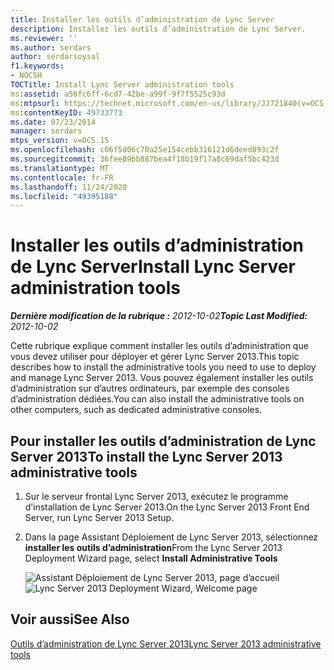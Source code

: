 ```yaml
---
title: Installer les outils d’administration de Lync Server
description: Installez les outils d’administration de Lync Server.
ms.reviewer: ''
ms.author: serdars
author: serdarsoysal
f1.keywords:
- NOCSH
TOCTitle: Install Lync Server administration tools
ms:assetid: a56fc6ff-6cd7-42be-a99f-9f7f5525c93d
ms:mtpsurl: https://technet.microsoft.com/en-us/library/JJ721840(v=OCS.15)
ms:contentKeyID: 49733773
ms.date: 07/23/2014
manager: serdars
mtps_version: v=OCS.15
ms.openlocfilehash: c06f5d06c70a25e154cebb316121d6deed893c2f
ms.sourcegitcommit: 36fee89bb887bea4f18b19f17a8c69daf5bc423d
ms.translationtype: MT
ms.contentlocale: fr-FR
ms.lasthandoff: 11/24/2020
ms.locfileid: "49395188"
---
```

# <a name="install-lync-server-administration-tools"></a><span data-ttu-id="fac11-103">Installer les outils d’administration de Lync Server</span><span class="sxs-lookup"><span data-stu-id="fac11-103">Install Lync Server administration tools</span></span>

<div data-xmlns="http://www.w3.org/1999/xhtml">

<div class="topic" data-xmlns="http://www.w3.org/1999/xhtml" data-msxsl="urn:schemas-microsoft-com:xslt" data-cs="https://msdn.microsoft.com/">

<div data-asp="https://msdn2.microsoft.com/asp">



</div>

<div id="mainSection">

<div id="mainBody"><span data-ttu-id="fac11-104">

<span> </span></span><span class="sxs-lookup"><span data-stu-id="fac11-104">

<span> </span></span></span>

<span data-ttu-id="fac11-105">_**Dernière modification de la rubrique :** 2012-10-02_</span><span class="sxs-lookup"><span data-stu-id="fac11-105">_**Topic Last Modified:** 2012-10-02_</span></span>

<span data-ttu-id="fac11-106">Cette rubrique explique comment installer les outils d’administration que vous devez utiliser pour déployer et gérer Lync Server 2013.</span><span class="sxs-lookup"><span data-stu-id="fac11-106">This topic describes how to install the administrative tools you need to use to deploy and manage Lync Server 2013.</span></span> <span data-ttu-id="fac11-107">Vous pouvez également installer les outils d’administration sur d’autres ordinateurs, par exemple des consoles d’administration dédiées.</span><span class="sxs-lookup"><span data-stu-id="fac11-107">You can also install the administrative tools on other computers, such as dedicated administrative consoles.</span></span>

<div>

## <a name="to-install-the-lync-server-2013-administrative-tools"></a><span data-ttu-id="fac11-108">Pour installer les outils d’administration de Lync Server 2013</span><span class="sxs-lookup"><span data-stu-id="fac11-108">To install the Lync Server 2013 administrative tools</span></span>

1.  <span data-ttu-id="fac11-109">Sur le serveur frontal Lync Server 2013, exécutez le programme d’installation de Lync Server 2013.</span><span class="sxs-lookup"><span data-stu-id="fac11-109">On the Lync Server 2013 Front End Server, run Lync Server 2013 Setup.</span></span>

2.  <span data-ttu-id="fac11-110">Dans la page Assistant Déploiement de Lync Server 2013, sélectionnez **installer les outils d’administration**</span><span class="sxs-lookup"><span data-stu-id="fac11-110">From the Lync Server 2013 Deployment Wizard page, select **Install Administrative Tools**</span></span>
    
    <span data-ttu-id="fac11-111">![Assistant Déploiement de Lync Server 2013, page d’accueil](images/JJ205265.5f88ae18-9c3c-42ea-a91a-836ecf5d515f(OCS.15).jpg "Assistant Déploiement de Lync Server 2013, page d’accueil")</span><span class="sxs-lookup"><span data-stu-id="fac11-111">![Lync Server 2013 Deployment Wizard, Welcome page](images/JJ205265.5f88ae18-9c3c-42ea-a91a-836ecf5d515f(OCS.15).jpg "Lync Server 2013 Deployment Wizard, Welcome page")</span></span>

</div>

<div>

## <a name="see-also"></a><span data-ttu-id="fac11-112">Voir aussi</span><span class="sxs-lookup"><span data-stu-id="fac11-112">See Also</span></span>


[<span data-ttu-id="fac11-113">Outils d’administration de Lync Server 2013</span><span class="sxs-lookup"><span data-stu-id="fac11-113">Lync Server 2013 administrative tools</span></span>](lync-server-2013-lync-server-administrative-tools.md)  
  

<span data-ttu-id="fac11-114"></div>

</div>

<span> </span>

</div>

</div>

</span><span class="sxs-lookup"><span data-stu-id="fac11-114"></div>

</div>

<span> </span>

</div>

</div>

</span></span></div>

